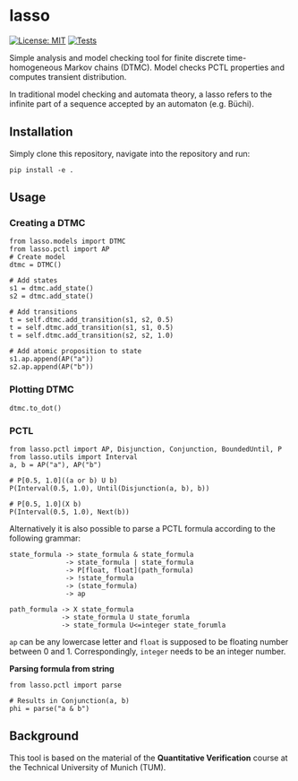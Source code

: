 # lasso
[![License: MIT](https://img.shields.io/badge/License-MIT-yellow.svg)](https://opensource.org/licenses/MIT) [![Tests](https://github.com/cxlvinchau/lasso/actions/workflows/tests.yml/badge.svg)](https://github.com/cxlvinchau/lasso/actions/workflows/tests.yml)

Simple analysis and model checking tool for finite discrete time-homogeneous Markov chains (DTMC). 
Model checks PCTL properties and computes transient distribution.

In traditional model checking and automata theory, a lasso refers to the infinite part of a sequence accepted by an automaton (e.g. Büchi).

## Installation
Simply clone this repository, navigate into the repository and run:
```
pip install -e .
```

## Usage

### Creating a DTMC
```
from lasso.models import DTMC
from lasso.pctl import AP
# Create model
dtmc = DTMC()

# Add states
s1 = dtmc.add_state()
s2 = dtmc.add_state()

# Add transitions
t = self.dtmc.add_transition(s1, s2, 0.5)
t = self.dtmc.add_transition(s1, s1, 0.5)
t = self.dtmc.add_transition(s2, s2, 1.0)

# Add atomic proposition to state
s1.ap.append(AP("a"))
s2.ap.append(AP("b"))
```

### Plotting DTMC
```
dtmc.to_dot()
```

### PCTL
```
from lasso.pctl import AP, Disjunction, Conjunction, BoundedUntil, P
from lasso.utils import Interval
a, b = AP("a"), AP("b")

# P[0.5, 1.0]((a or b) U b)
P(Interval(0.5, 1.0), Until(Disjunction(a, b), b))

# P[0.5, 1.0](X b)
P(Interval(0.5, 1.0), Next(b))
```
Alternatively it is also possible to parse a PCTL formula according to the following grammar:
```
state_formula -> state_formula & state_formula
              -> state_formula | state_formula
              -> P[float, float](path_formula)
              -> !state_formula
              -> (state_formula)
              -> ap
              
path_formula -> X state_formula
             -> state_formula U state_forumla
             -> state_formula U<=integer state_forumla
```
``ap`` can be any lowercase letter and ``float`` is supposed to be floating number between 0 and 1.
Correspondingly, ``integer`` needs to be an integer number.

**Parsing formula from string**
```
from lasso.pctl import parse

# Results in Conjunction(a, b)
phi = parse("a & b")
```

## Background
This tool is based on the material of the **Quantitative Verification** course at the Technical University of Munich (TUM).
